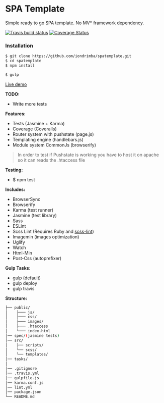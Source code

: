 # SPA Template 
Simple ready to go SPA template. No MV* framework dependency.

[![Travis build status](https://travis-ci.org/iondrimba/spatemplate.svg?branch=master)](https://travis-ci.org/iondrimba/spatemplate) [![Coverage Status](https://coveralls.io/repos/github/iondrimba/spatemplate/badge.svg?branch=master)](https://coveralls.io/github/iondrimba/spatemplate?branch=master)

### Installation

```sh
$ git clone https://github.com/iondrimba/spatemplate.git
$ cd spatemplate
$ npm install

$ gulp
```
[Live demo]

__TODO:__
 * Write more tests

__Features:__
 * Tests (Jasmine + Karma)
 * Coverage (Coveralls)
 * Router system with pushstate (page.js)
 * Templating engine (handlebars.js)
 * Module system CommonJs (browserify)

> In order to test if Pushstate is working
> you have to host it on apache so it can reads the .htaccess file

__Testing:__
 * $ npm test

__Includes:__
  * BrowserSync
  * Browserify 
  * Karma (test runner)
  * Jasmine (test library)
  * Sass
  * ESLint
  * Scss Lint (Requires Ruby and [scss-lint])
  * Imagemin (images optimization)
  * Uglify
  * Watch
  * Html-Min
  * Post-Css (autoprefixer)

__Gulp Tasks:__

 * gulp (default)
 * gulp deploy
 * gulp travis

__Structure:__

````bash
├── public/
│    ├─── js/ 
│    ├─── css/ 
│    ├─── images/
│    ├─── .htaccess
│    └─── index.html
│── spec/(jasmine tests)
│── src/
│    ├── scripts/
│    └── scss/
│    └── templates/
│── tasks/
│
│── .gitignore
│── .travis.yml
│── gulpfile.js
│── karma.conf.js
│── lint.yml
│── package.json
└── README.md
````

[scss-lint]:<https://github.com/brigade/scss-lint#installation>
[Live demo]:<http://iondrimba.github.io/spatemplate/>
